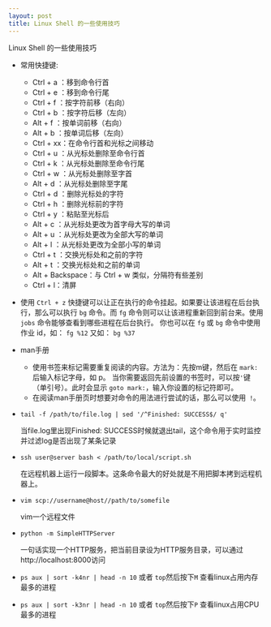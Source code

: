 ```yaml
---
layout: post
title: Linux Shell 的一些使用技巧
---
```


Linux Shell 的一些使用技巧

* 常用快捷键:
    * Ctrl + a ：移到命令行首
    * Ctrl + e ：移到命令行尾
    * Ctrl + f ：按字符前移（右向）
    * Ctrl + b ：按字符后移（左向）
    * Alt + f ：按单词前移（右向）
    * Alt + b ：按单词后移（左向）
    * Ctrl + xx：在命令行首和光标之间移动
    * Ctrl + u ：从光标处删除至命令行首
    * Ctrl + k ：从光标处删除至命令行尾
    * Ctrl + w ：从光标处删除至字首
    * Alt + d ：从光标处删除至字尾
    * Ctrl + d ：删除光标处的字符
    * Ctrl + h ：删除光标前的字符
    * Ctrl + y ：粘贴至光标后
    * Alt + c ：从光标处更改为首字母大写的单词
    * Alt + u ：从光标处更改为全部大写的单词
    * Alt + l ：从光标处更改为全部小写的单词
    * Ctrl + t ：交换光标处和之前的字符
    * Alt + t ：交换光标处和之前的单词
    * Alt + Backspace：与 Ctrl + w 类似，分隔符有些差别
    * Ctrl + l：清屏

* 使用 `Ctrl + z` 快捷键可以让正在执行的命令挂起。如果要让该进程在后台执行，那么可以执行 `bg` 命令。而 `fg` 命令则可以让该进程重新回到前台来。使用 `jobs` 命令能够查看到哪些进程在后台执行。 你也可以在 `fg` 或 `bg` 命令中使用作业 id，如： `fg %12` 又如： `bg %37`
* man手册
	* 使用书签来标记需要重复阅读的内容。方法为：先按m键，然后在 `mark:` 后输入标记字母，如 p。 当你需要返回先前设置的书签时，可以按` ' `键（单引号）。此时会显示 `goto mark:`，输入你设置的标记符即可。
	* 在阅读man手册页时想要对命令的用法进行尝试的话，那么可以使用` !`。
* `tail -f /path/to/file.log | sed '/^Finished: SUCCESS$/ q' `

    当file.log里出现Finished: SUCCESS时候就退出tail，这个命令用于实时监控并过滤log是否出现了某条记录
* `ssh user@server bash < /path/to/local/script.sh `

    在远程机器上运行一段脚本。这条命令最大的好处就是不用把脚本拷到远程机器上。
* `vim scp://username@host//path/to/somefile`

    vim一个远程文件

* `python -m SimpleHTTPServer`

    一句话实现一个HTTP服务，把当前目录设为HTTP服务目录，可以通过http://localhost:8000访问

* `ps aux | sort -k4nr | head -n 10` 或者 `top`然后按下`M` 查看linux占用内存最多的进程

* `ps aux | sort -k3nr | head -n 10` 或者 `top`然后按下`P` 查看linux占用CPU最多的进程

